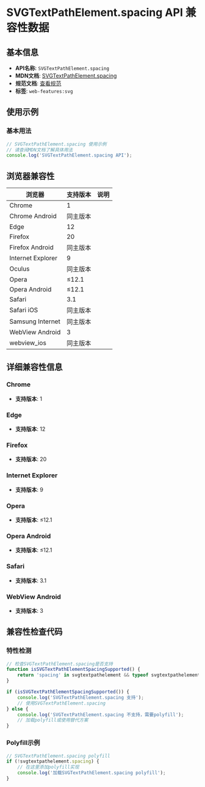 # SVGTextPathElement.spacing API 兼容性数据

## 基本信息

- **API名称**: `SVGTextPathElement.spacing`
- **MDN文档**: [SVGTextPathElement.spacing](https://developer.mozilla.org/docs/Web/API/SVGTextPathElement/spacing)
- **规范文档**: [查看规范](https://svgwg.org/svg2-draft/text.html#__svg__SVGTextPathElement__spacing)
- **标签**: `web-features:svg`

## 使用示例

### 基本用法

```javascript
// SVGTextPathElement.spacing 使用示例
// 请查阅MDN文档了解具体用法
console.log('SVGTextPathElement.spacing API');
```

## 浏览器兼容性

| 浏览器 | 支持版本 | 说明 |
|--------|----------|------|
| Chrome | 1 |  |
| Chrome Android | 同主版本 |  |
| Edge | 12 |  |
| Firefox | 20 |  |
| Firefox Android | 同主版本 |  |
| Internet Explorer | 9 |  |
| Oculus | 同主版本 |  |
| Opera | ≤12.1 |  |
| Opera Android | ≤12.1 |  |
| Safari | 3.1 |  |
| Safari iOS | 同主版本 |  |
| Samsung Internet | 同主版本 |  |
| WebView Android | 3 |  |
| webview_ios | 同主版本 |  |

## 详细兼容性信息

### Chrome

- **支持版本**: 1

### Edge

- **支持版本**: 12

### Firefox

- **支持版本**: 20

### Internet Explorer

- **支持版本**: 9

### Opera

- **支持版本**: ≤12.1

### Opera Android

- **支持版本**: ≤12.1

### Safari

- **支持版本**: 3.1

### WebView Android

- **支持版本**: 3

## 兼容性检查代码

### 特性检测

```javascript
// 检查SVGTextPathElement.spacing是否支持
function isSVGTextPathElementSpacingSupported() {
    return 'spacing' in svgtextpathelement && typeof svgtextpathelement.spacing === 'function';
}

if (isSVGTextPathElementSpacingSupported()) {
    console.log('SVGTextPathElement.spacing 支持');
    // 使用SVGTextPathElement.spacing
} else {
    console.log('SVGTextPathElement.spacing 不支持，需要polyfill');
    // 加载polyfill或使用替代方案
}
```

### Polyfill示例

```javascript
// SVGTextPathElement.spacing polyfill
if (!svgtextpathelement.spacing) {
    // 在这里添加polyfill实现
    console.log('加载SVGTextPathElement.spacing polyfill');
}
```

